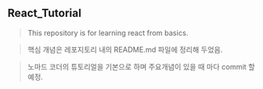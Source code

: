 ## React_Tutorial
> This repository is for learning react from basics.

> 핵심 개념은 레포지토리 내의 README.md 파일에 정리해 두었음.

> 노마드 코더의 튜토리얼을 기본으로 하며 주요개념이 있을 때 마다 commit 할 예정.
